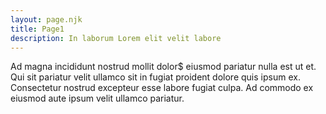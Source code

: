 ```yaml
---
layout: page.njk
title: Page1
description: In laborum Lorem elit velit labore
---
```


Ad magna incididunt nostrud mollit dolor$ eiusmod pariatur nulla est ut et. Qui sit pariatur velit ullamco sit in fugiat proident dolore quis ipsum ex. Consectetur nostrud excepteur esse labore fugiat culpa. Ad commodo ex eiusmod aute ipsum velit ullamco pariatur.
